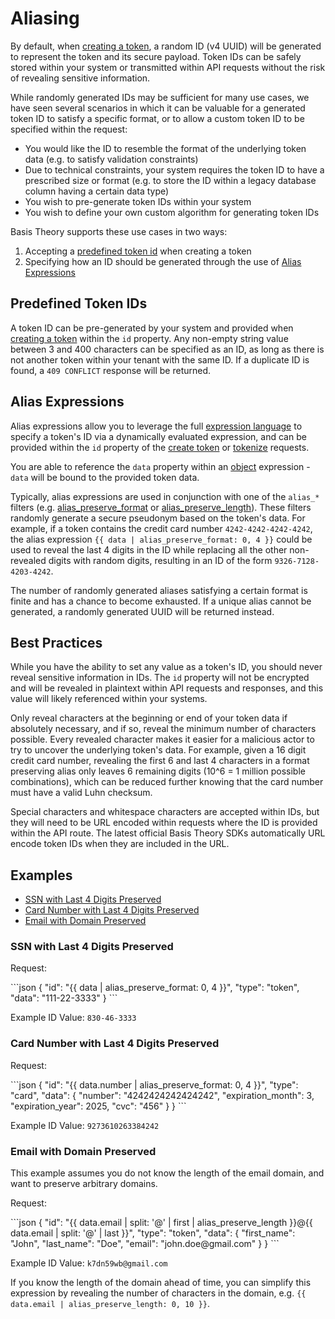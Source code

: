 # Aliasing

By default, when [creating a token](/#tokens-create-token), a random ID (v4 UUID) will be generated to represent the
token and its secure payload. Token IDs can be safely stored within your system or transmitted within API requests
without the risk of revealing sensitive information.

While randomly generated IDs may be sufficient for many use cases, we have seen several scenarios in which it can be
valuable for a generated token ID to satisfy a specific format, or to allow a custom token ID to be specified within
the request:

- You would like the ID to resemble the format of the underlying token data (e.g. to satisfy validation constraints)
- Due to technical constraints, your system requires the token ID to have a prescribed size or format (e.g. to store the
  ID within a legacy database column having a certain data type)
- You wish to pre-generate token IDs within your system
- You wish to define your own custom algorithm for generating token IDs

Basis Theory supports these use cases in two ways:

1. Accepting a [predefined token id](#aliasing-pre-defined-token-ids) when creating a token
2. Specifying how an ID should be generated through the use of [Alias Expressions](#aliasing-alias-expressions)

## Predefined Token IDs

A token ID can be pre-generated by your system and provided when [creating a token](/#tokens-create-token)
within the `id` property. Any non-empty string value between 3 and 400 characters can be specified as an ID, as long as
there is not another token within your tenant with the same ID. If a duplicate ID is found, a `409 CONFLICT` 
response will be returned.

## Alias Expressions

Alias expressions allow you to leverage the full [expression language](#language) to specify a token's ID via a
dynamically evaluated expression, and can be provided within the `id` property of the
[create token](/api-reference/#tokens-create-token) or [tokenize](/api-reference/#tokenize) requests.

You are able to reference the `data` property within an [object](#language-objects) expression -
`data` will be bound to the provided token data.

Typically, alias expressions are used in conjunction with one of the `alias_*` filters (e.g. [alias_preserve_format](#filters-alias_preserve_format)
or [alias_preserve_length](#filters-alias_preserve_length)). These filters randomly generate a secure pseudonym based on the token's data.
For example, if a token contains the credit card number `4242-4242-4242-4242`, the alias expression `{{ data | alias_preserve_format: 0, 4 }}`
could be used to reveal the last 4 digits in the ID while replacing all the other non-revealed digits with random digits, 
resulting in an ID of the form `9326-7128-4203-4242`.

<aside class="warning">
  <span>
    The number of randomly generated aliases satisfying a certain format is finite and has a chance to become exhausted. 
    If a unique alias cannot be generated, a randomly generated UUID will be returned instead.
  </span>
</aside>

## Best Practices

While you have the ability to set any value as a token's ID, you should never reveal sensitive information in IDs.
The `id` property will not be encrypted and will be revealed in plaintext within API requests and responses, and this 
value will likely referenced within your systems.

Only reveal characters at the beginning or end of your token data if absolutely necessary, and if so, reveal the minimum number of characters possible.
Every revealed character makes it easier for a malicious actor to try to uncover the underlying token's data. 
For example, given a 16 digit credit card number, revealing the first 6 and last 4 characters in a format preserving alias
only leaves 6 remaining digits (10^6 = 1 million possible combinations), which can be reduced further
knowing that the card number must have a valid Luhn checksum. 

Special characters and whitespace characters are accepted within IDs, but they will need to be URL encoded within
requests where the ID is provided within the API route. The latest official Basis Theory SDKs automatically URL encode 
token IDs when they are included in the URL.


## Examples

- [SSN with Last 4 Digits Preserved](#aliasing-examples-ssn-with-last-4-digits-preserved)
- [Card Number with Last 4 Digits Preserved](#aliasing-examples-card-number-with-last-4-digits-preserved)
- [Email with Domain Preserved](#aliasing-examples-email-with-domain-preserved)

### SSN with Last 4 Digits Preserved

Request:

<div class="center-column"></div>
```json
{
  "id": "{{ data | alias_preserve_format: 0, 4 }}",
  "type": "token",
  "data": "111-22-3333"
}
```

Example ID Value: `830-46-3333`

### Card Number with Last 4 Digits Preserved

Request:

<div class="center-column"></div>
```json
{
  "id": "{{ data.number | alias_preserve_format: 0, 4 }}",
  "type": "card",
  "data": {
    "number": "4242424242424242",
    "expiration_month": 3,
    "expiration_year": 2025,
    "cvc": "456"
  }
}
```

Example ID Value: `9273610263384242`

### Email with Domain Preserved

This example assumes you do not know the length of the email domain, and want to preserve arbitrary domains.

Request:

<div class="center-column"></div>
```json
{
  "id": "{{ data.email | split: '@' | first | alias_preserve_length }}@{{ data.email | split: '@' | last }}",
  "type": "token",
  "data": {
    "first_name": "John",
    "last_name": "Doe",
    "email": "john.doe@gmail.com"
  }
}
```

Example ID Value: `k7dn59wb@gmail.com`

If you know the length of the domain ahead of time, you can simplify this expression by revealing the number of 
characters in the domain, e.g. `{{ data.email | alias_preserve_length: 0, 10 }}`.
